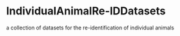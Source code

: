 # IndividualAnimalRe-IDDatasets
a collection of datasets for the re-identification of individual animals
